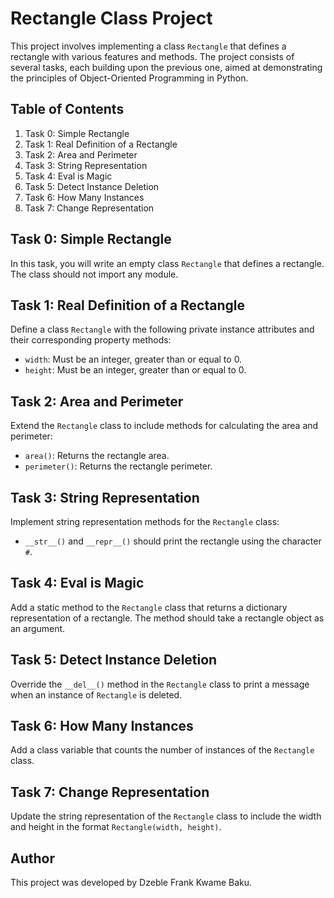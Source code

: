 # Rectangle Class Project

This project involves implementing a class `Rectangle` that defines a rectangle with various features and methods. The project consists of several tasks, each building upon the previous one, aimed at demonstrating the principles of Object-Oriented Programming in Python.

## Table of Contents

1. Task 0: Simple Rectangle
2. Task 1: Real Definition of a Rectangle
3. Task 2: Area and Perimeter
4. Task 3: String Representation
5. Task 4: Eval is Magic
6. Task 5: Detect Instance Deletion
7. Task 6: How Many Instances
8. Task 7: Change Representation

## Task 0: Simple Rectangle

In this task, you will write an empty class `Rectangle` that defines a rectangle. The class should not import any module.

## Task 1: Real Definition of a Rectangle

Define a class `Rectangle` with the following private instance attributes and their corresponding property methods:

- `width`: Must be an integer, greater than or equal to 0.
- `height`: Must be an integer, greater than or equal to 0.

## Task 2: Area and Perimeter

Extend the `Rectangle` class to include methods for calculating the area and perimeter:

- `area()`: Returns the rectangle area.
- `perimeter()`: Returns the rectangle perimeter.

## Task 3: String Representation

Implement string representation methods for the `Rectangle` class:

- `__str__()` and `__repr__()` should print the rectangle using the character `#`.

## Task 4: Eval is Magic

Add a static method to the `Rectangle` class that returns a dictionary representation of a rectangle. The method should take a rectangle object as an argument.

## Task 5: Detect Instance Deletion

Override the `__del__()` method in the `Rectangle` class to print a message when an instance of `Rectangle` is deleted.

## Task 6: How Many Instances

Add a class variable that counts the number of instances of the `Rectangle` class.

## Task 7: Change Representation

Update the string representation of the `Rectangle` class to include the width and height in the format `Rectangle(width, height)`.

## Author

This project was developed by Dzeble Frank Kwame Baku.

